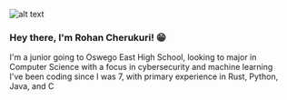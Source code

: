 ![alt text](https://travel.mqcdn.com/mapquest/travel/wp-content/uploads/2020/07/GettyImages-1220196496-720x480.jpg)

### Hey there, I'm Rohan Cherukuri! :grin: ###

I'm a junior going to Oswego East High School, looking to major in Computer Science with a focus in cybersecurity and machine learning<br/>
I've been coding since I was 7, with primary experience in Rust, Python, Java, and C <br/><br/>

